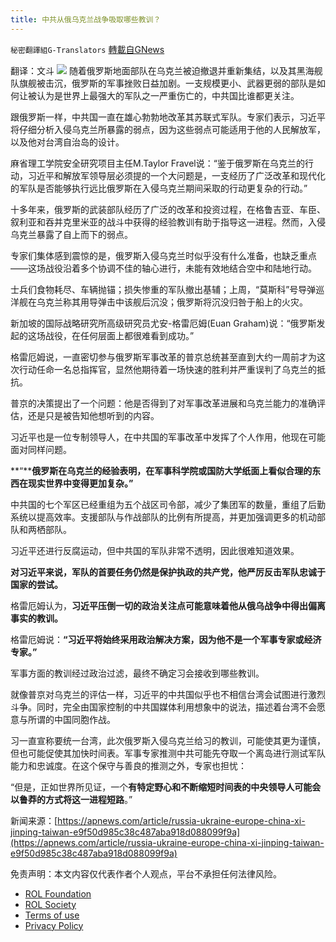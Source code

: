 ```yaml
---
title: 中共从俄乌克兰战争吸取哪些教训？
---
```

`秘密翻譯組G-Translators` [轉載自GNews](https://gnews.org/zh-hans/2384660/)

翻译：文斗
![](https://assets.gnews.org/wp-content/uploads/2022/04/2-184.jpg)
随着俄罗斯地面部队在乌克兰被迫撤退并重新集结，以及其黑海舰队旗舰被击沉，俄罗斯的军事挫败日益加剧。一支规模更小、武器更弱的部队是如何让被认为是世界上最强大的军队之一严重伤亡的，中共国比谁都更关注。

跟俄罗斯一样，中共国一直在雄心勃勃地改革其苏联式军队。专家们表示，习近平将仔细分析入侵乌克兰所暴露的弱点，因为这些弱点可能适用于他的人民解放军，以及他对台湾自治岛的设计。

麻省理工学院安全研究项目主任M.Taylor Fravel说：“鉴于俄罗斯在乌克兰的行动，习近平和解放军领导层必须提的一个大问题是，一支经历了广泛改革和现代化的军队是否能够执行远比俄罗斯在入侵乌克兰期间采取的行动更复杂的行动。”

十多年来，俄罗斯的武装部队经历了广泛的改革和投资过程，在格鲁吉亚、车臣、叙利亚和吞并克里米亚的战斗中获得的经验教训有助于指导这一进程。然而，入侵乌克兰暴露了自上而下的弱点。

专家们集体感到震惊的是，俄罗斯入侵乌克兰时似乎没有什么准备，也缺乏重点——这场战役沿着多个协调不佳的轴心进行，未能有效地结合空中和陆地行动。

士兵们食物耗尽、车辆抛锚；损失惨重的军队撤出基辅；上周，“莫斯科”号导弹巡洋舰在乌克兰称其用导弹击中该舰后沉没；俄罗斯将沉没归咎于船上的火灾。

新加坡的国际战略研究所高级研究员尤安-格雷厄姆(Euan Graham)说：“俄罗斯发起的这场战役，在任何层面上都很难看到成功。”

格雷厄姆说，一直密切参与俄罗斯军事改革的普京总统甚至直到大约一周前才为这次行动任命一名总指挥官，显然他期待着一场快速的胜利并严重误判了乌克兰的抵抗。

普京的决策提出了一个问题：他是否得到了对军事改革进展和乌克兰能力的准确评估，还是只是被告知他想听到的内容。

习近平也是一位专制领导人，在中共国的军事改革中发挥了个人作用，他现在可能面对同样问题。

**“****俄罗斯在乌克兰的经验表明，在军事科学院或国防大学纸面上看似合理的东西在现实世界中变得更加复杂。”**

中共国的七个军区已经重组为五个战区司令部，减少了集团军的数量，重组了后勤系统以提高效率。支援部队与作战部队的比例有所提高，并更加强调更多的机动部队和两栖部队。

习近平还进行反腐运动，但中共国的军队非常不透明，因此很难知道效果。

**对习近平来说，军队的首要任务仍然是保护执政的共产党，他严厉反击军队忠诚于国家的尝试。**

格雷厄姆认为，**习近平压倒一切的政治关注点可能意味着他从俄乌战争中得出偏离事实的教训。**

格雷厄姆说：**“习近平将始终采用政治解决方案，因为他不是一个军事专家或经济专家。”**

军事方面的教训经过政治过滤，最终不确定习会接收到哪些教训。

就像普京对乌克兰的评估一样，习近平的中共国似乎也不相信台湾会试图进行激烈斗争。同时，完全由国家控制的中共国媒体利用想象中的说法，描述着台湾不会愿意与所谓的中国同胞作战。

习一直宣称要统一台湾，此次俄罗斯入侵乌克兰给习的教训，可能使其更为谨慎，但也可能促使其加快时间表。军事专家推测中共可能先夺取一个离岛进行测试军队能力和忠诚度。在这个保守与善良的推测之外，专家也担忧：

“但是，正如世界所见证，一个**有特定野心和不断缩短时间表的中央领导人可能会以鲁莽的方式将这一进程短路**。”

新闻来源：[https://apnews.com/article/russia-ukraine-europe-china-xi-jinping-taiwan-e9f50d985c38c487aba918d088099f9a](https://apnews.com/article/russia-ukraine-europe-china-xi-jinping-taiwan-e9f50d985c38c487aba918d088099f9a)

 

免责声明：本文内容仅代表作者个人观点，平台不承担任何法律风险。

- [ROL Foundation](https://rolfoundation.org/)
- [ROL Society](https://rolsociety.org/)
- [Terms of use](https://gnews.org/terms-of-use-3/)
- [Privacy Policy](https://gnews.org/privacy-policy/)
